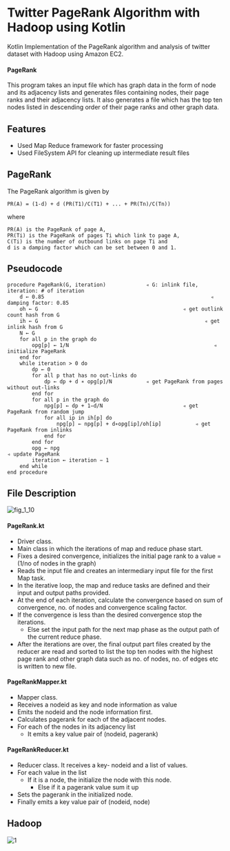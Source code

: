 # Twitter PageRank Algorithm with Hadoop using Kotlin

Kotlin Implementation of the PageRank algorithm and analysis of twitter dataset with Hadoop using Amazon EC2. 

#### PageRank

This program takes an input file which has graph data in the form of node and its adjacency lists and generates files containing nodes, their page ranks and their adjacency lists. It also generates a file which has the top ten nodes listed in descending order of their page ranks and other graph data.

## Features

- Used Map Reduce framework for faster processing
- Used FileSystem API for cleaning up intermediate result files

## PageRank

The PageRank algorithm is given by

`PR(A) = (1-d) + d (PR(T1)/C(T1) + ... + PR(Tn)/C(Tn))`

where

	PR(A) is the PageRank of page A,
	PR(Ti) is the PageRank of pages Ti which link to page A,
	C(Ti) is the number of outbound links on page Ti and
	d is a damping factor which can be set between 0 and 1.

## Pseudocode

```
procedure PageRank(G, iteration)             ◃ G: inlink file, iteration: # of iteration
    d ← 0.85                                                      ◃ damping factor: 0.85    oh ← G                                               ◃ get outlink count hash from G
    ih ← G                                                      ◃ get inlink hash from G
    N ← G    for all p in the graph do        opg[p] ← 1/N                                               ◃ initialize PageRank    end for    while iteration > 0 do        dp ← 0        for all p that has no out-links do            dp ← dp + d ∗ opg[p]/N           ◃ get PageRank from pages without out-links        end for        for all p in the graph do            npg[p] ← dp + 1−d/N                          ◃ get PageRank from random jump            for all ip in ih[p] do                npg[p] ← npg[p] + d∗opg[ip]/oh[ip]           ◃ get PageRank from inlinks            end for 
        end for        opg ← npg                                                      ◃ update PageRank        iteration ← iteration − 1                       
    end whileend procedure
```

## File Description

![fig_1_10](http://i.imgur.com/foxqpb7.jpg)

#### PageRank.kt

- Driver class.
- Main class in which the iterations of map and reduce phase start.
- Fixes a desired convergence, initializes the initial page rank to a value = (1/no of nodes in the graph)
- Reads the input file and creates an intermediary input file for the first Map task.
- In the iterative loop, the map and reduce tasks are defined and their input and output paths provided.
- At the end of each iteration, calculate the convergence based on sum of convergence, no. of nodes and convergence scaling factor.
- If the convergence is less than the desired convergence stop the iterations.
    - Else set the input path for the next map phase as the output path of the current reduce phase.
- After the iterations are over, the final output part files created by the reducer are read and sorted to list the top ten nodes with the highest page rank and other graph data such as no. of nodes, no. of edges etc is written to new file.

#### PageRankMapper.kt

- Mapper class. 
- Receives a nodeid as key and node information as value
- Emits the nodeid and the node information first.
- Calculates pagerank for each of the adjacent nodes.
- For each of the nodes in its adjacency list
	 - It emits a key value pair of (nodeid, pagerank)
	
#### PageRankReducer.kt

- Reducer class. It receives a key- nodeid and a list of values.
- For each value in the list
	 - If it is a node, the initialize the node with this node.
        - Else if it a pagerank value sum it up
- Sets the pagerank in the initialized node.
- Finally emits a key value pair of (nodeid, node)

## Hadoop

![1](http://i.imgur.com/cWhqtlH.png)



